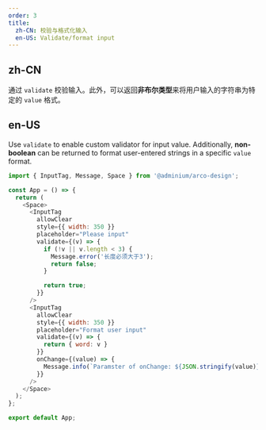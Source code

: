 ```yaml
---
order: 3
title:
  zh-CN: 校验与格式化输入
  en-US: Validate/format input
---
```


## zh-CN

通过 `validate` 校验输入。此外，可以返回**非布尔类型**来将用户输入的字符串为特定的 `value` 格式。

## en-US

Use `validate` to enable custom validator for input value. Additionally, **non-boolean** can be returned to format user-entered strings in a specific `value` format.

```js
import { InputTag, Message, Space } from '@adminium/arco-design';

const App = () => {
  return (
    <Space>
      <InputTag
        allowClear
        style={{ width: 350 }}
        placeholder="Please input"
        validate={(v) => {
          if (!v || v.length < 3) {
            Message.error('长度必须大于3');
            return false;
          }

          return true;
        }}
      />
      <InputTag
        allowClear
        style={{ width: 350 }}
        placeholder="Format user input"
        validate={(v) => {
          return { word: v }
        }}
        onChange={(value) => {
          Message.info(`Paramster of onChange: ${JSON.stringify(value)}`)
        }}
      />
    </Space>
  );
};

export default App;
```

